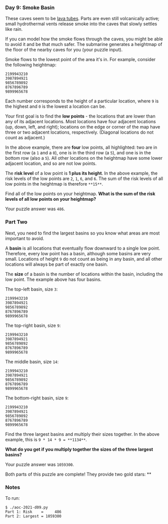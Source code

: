 ### Day 9: Smoke Basin

These caves seem to be [lava
tubes](https://en.wikipedia.org/wiki/Lava_tube). Parts are even still
volcanically active; small hydrothermal vents release smoke into the
caves that slowly settles like rain.

If you can model how the smoke flows through the caves, you might be
able to avoid it and be that much safer. The submarine generates a
heightmap of the floor of the nearby caves for you (your puzzle
input).

Smoke flows to the lowest point of the area it's in. For example,
consider the following heightmap:

    2199943210
    3987894921
    9856789892
    8767896789
    9899965678

Each number corresponds to the height of a particular location, where
`9` is the highest and `0` is the lowest a location can be.

Your first goal is to find the **low points** - the locations that are
lower than any of its adjacent locations. Most locations have four
adjacent locations (up, down, left, and right); locations on the edge
or corner of the map have three or two adjacent locations,
respectively. (Diagonal locations do not count as adjacent.)

In the above example, there are **four** low points, all highlighted:
two are in the first row (a `1` and a `0`), one is in the third row (a
`5`), and one is in the bottom row (also a `5`). All other locations
on the heightmap have some lower adjacent location, and so are not low
points.

The **risk level** of a low point is **1 plus its height**. In the
above example, the risk levels of the low points are `2`, `1`, `6`,
and `6`. The sum of the risk levels of all low points in the heightmap
is therefore `**15**`.

Find all of the low points on your heightmap. **What is the sum of the
risk levels of all low points on your heightmap?**

Your puzzle answer was `486`.

### Part Two

Next, you need to find the largest basins so you know what areas are
most important to avoid.

A **basin** is all locations that eventually flow downward to a single
low point. Therefore, every low point has a basin, although some
basins are very small. Locations of height `9` do not count as being
in any basin, and all other locations will always be part of exactly
one basin.

The **size** of a basin is the number of locations within the basin,
including the low point. The example above has four basins.

The top-left basin, size `3`:

    2199943210
    3987894921
    9856789892
    8767896789
    9899965678

The top-right basin, size `9`:

    2199943210
    3987894921
    9856789892
    8767896789
    9899965678

The middle basin, size `14`:

    2199943210
    3987894921
    9856789892
    8767896789
    9899965678

The bottom-right basin, size `9`:

    2199943210
    3987894921
    9856789892
    8767896789
    9899965678

Find the three largest basins and multiply their sizes together. In
the above example, this is `9 * 14 * 9 = **1134**`.

**What do you get if you multiply together the sizes of the three
largest basins?**

Your puzzle answer was `1059300`.

Both parts of this puzzle are complete! They provide two gold stars:
**


### Notes

To run:

    $ ./aoc-2021-d09.py
    Part 1: Risk    =     486
    Part 2: Largest = 1059300
